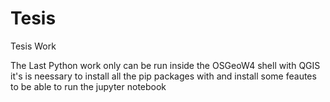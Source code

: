 # Tesis
 Tesis Work

The Last Python work only can be run inside the OSGeoW4 shell with QGIS it's is neessary to install all the 
pip packages with and install some feautes to be able to run the jupyter notebook
